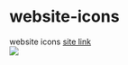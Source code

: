 # website-icons
website icons
<a href="https://wrapfr33kzz.github.io/website-icons"/>site link</a>
<br/>
<img src="https://avatars.githubusercontent.com/u/92801274?v=4">
